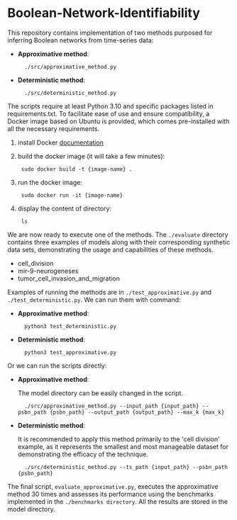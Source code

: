 # Boolean-Network-Identifiability

This repository contains implementation of two methods purposed for inferring Boolean networks from time-series data:

* <strong>Approximative method</strong>:

        ./src/approximative_method.py

* <strong>Deterministic method</strong>:

        ./src/deterministic_method.py

The scripts require at least Python 3.10 and specific packages listed in requirements.txt. To facilitate ease of use and ensure compatibility, a Docker image based on Ubuntu is provided, which comes pre-installed with all the necessary requirements.

1) install Docker [documentation](https://docs.docker.com/engine/install/)
2) build the docker image (it will take a few minutes):

        sudo docker build -t {image-name} .

3) run the docker image:

        sudo docker run -it {image-name}

4) display the content of directory:

        ls

We are now ready to execute one of the methods. The `./evaluate` directory contains three examples of models along with their corresponding synthetic data sets, demonstrating the usage and capabilities of these methods.

* cell_division
* mir-9-neurogeneses
* tumor_cell_invasion_and_migration

Examples of running the methods are in `./test_approximative.py` and `./test_deterministic.py`. We can run them with command:

* <strong>Approximative method</strong>:

        python3 test_deterministic.py

* <strong>Deterministic method</strong>:

        python3 test_approximative.py


Or we can run the scripts directly:

* <strong>Approximative method</strong>:

    The model directory can be easily changed in the script.

        ./src/approximative_method.py --input_path {input_path} --psbn_path {psbn_path} --output_path {output_path} --max_k {max_k}

* <strong>Deterministic method</strong>:

    It is recommended to apply this method primarily to the 'cell division' example, as it represents the smallest and most manageable dataset for demonstrating the efficacy of the technique.

        ./src/deterministic_method.py --ts_path {input_path} --psbn_path {psbn_path}

The final script, `evaluate_approximative.py`, executes the approximative method 30 times and assesses its performance using the benchmarks implemented in the `./benchmarks directory`. All the results are stored in the model directory.



